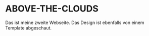 # ABOVE-THE-CLOUDS
Das ist meine zweite Webseite. Das Design ist ebenfalls von einem Template abgeschaut.
